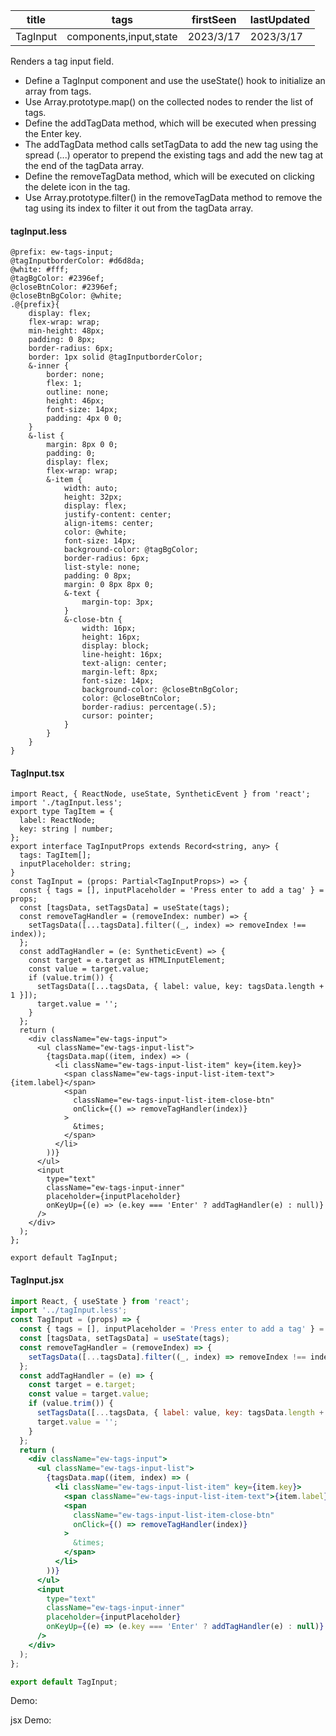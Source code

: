 | title    | tags                   | firstSeen | lastUpdated |
| -------- | ---------------------- | --------- | ----------- |
| TagInput | components,input,state | 2023/3/17 | 2023/3/17   |

Renders a tag input field.

- Define a TagInput component and use the useState() hook to initialize an array from tags.
- Use Array.prototype.map() on the collected nodes to render the list of tags.
- Define the addTagData method, which will be executed when pressing the Enter key.
- The addTagData method calls setTagData to add the new tag using the spread (...) operator to prepend the existing tags and add the new tag at the end of the tagData array.
- Define the removeTagData method, which will be executed on clicking the delete icon in the tag.
- Use Array.prototype.filter() in the removeTagData method to remove the tag using its index to filter it out from the tagData array.

#### tagInput.less

```less
@prefix: ew-tags-input;
@tagInputborderColor: #d6d8da;
@white: #fff;
@tagBgColor: #2396ef;
@closeBtnColor: #2396ef;
@closeBtnBgColor: @white;
.@{prefix}{
    display: flex;
    flex-wrap: wrap;
    min-height: 48px;
    padding: 0 8px;
    border-radius: 6px;
    border: 1px solid @tagInputborderColor;
    &-inner {
        border: none;
        flex: 1;
        outline: none;
        height: 46px;
        font-size: 14px;
        padding: 4px 0 0;
    }
    &-list {
        margin: 8px 0 0;
        padding: 0;
        display: flex;
        flex-wrap: wrap;
        &-item {
            width: auto;
            height: 32px;
            display: flex;
            justify-content: center;
            align-items: center;
            color: @white;
            font-size: 14px;
            background-color: @tagBgColor;
            border-radius: 6px;
            list-style: none;
            padding: 0 8px;
            margin: 0 8px 8px 0;
            &-text {
                margin-top: 3px;
            }
            &-close-btn {
                width: 16px;
                height: 16px;
                display: block;
                line-height: 16px;
                text-align: center;
                margin-left: 8px;
                font-size: 14px;
                background-color: @closeBtnBgColor;
                color: @closeBtnColor;
                border-radius: percentage(.5);
                cursor: pointer;
            }
        }
    }
}
```

#### TagInput.tsx

```tsx | pure
import React, { ReactNode, useState, SyntheticEvent } from 'react';
import './tagInput.less';
export type TagItem = {
  label: ReactNode;
  key: string | number;
};
export interface TagInputProps extends Record<string, any> {
  tags: TagItem[];
  inputPlaceholder: string;
}
const TagInput = (props: Partial<TagInputProps>) => {
  const { tags = [], inputPlaceholder = 'Press enter to add a tag' } = props;
  const [tagsData, setTagsData] = useState(tags);
  const removeTagHandler = (removeIndex: number) => {
    setTagsData([...tagsData].filter((_, index) => removeIndex !== index));
  };
  const addTagHandler = (e: SyntheticEvent) => {
    const target = e.target as HTMLInputElement;
    const value = target.value;
    if (value.trim()) {
      setTagsData([...tagsData, { label: value, key: tagsData.length + 1 }]);
      target.value = '';
    }
  };
  return (
    <div className="ew-tags-input">
      <ul className="ew-tags-input-list">
        {tagsData.map((item, index) => (
          <li className="ew-tags-input-list-item" key={item.key}>
            <span className="ew-tags-input-list-item-text">{item.label}</span>
            <span
              className="ew-tags-input-list-item-close-btn"
              onClick={() => removeTagHandler(index)}
            >
              &times;
            </span>
          </li>
        ))}
      </ul>
      <input
        type="text"
        className="ew-tags-input-inner"
        placeholder={inputPlaceholder}
        onKeyUp={(e) => (e.key === 'Enter' ? addTagHandler(e) : null)}
      />
    </div>
  );
};

export default TagInput;
```

#### TagInput.jsx

```jsx | pure
import React, { useState } from 'react';
import '../tagInput.less';
const TagInput = (props) => {
  const { tags = [], inputPlaceholder = 'Press enter to add a tag' } = props;
  const [tagsData, setTagsData] = useState(tags);
  const removeTagHandler = (removeIndex) => {
    setTagsData([...tagsData].filter((_, index) => removeIndex !== index));
  };
  const addTagHandler = (e) => {
    const target = e.target;
    const value = target.value;
    if (value.trim()) {
      setTagsData([...tagsData, { label: value, key: tagsData.length + 1 }]);
      target.value = '';
    }
  };
  return (
    <div className="ew-tags-input">
      <ul className="ew-tags-input-list">
        {tagsData.map((item, index) => (
          <li className="ew-tags-input-list-item" key={item.key}>
            <span className="ew-tags-input-list-item-text">{item.label}</span>
            <span
              className="ew-tags-input-list-item-close-btn"
              onClick={() => removeTagHandler(index)}
            >
              &times;
            </span>
          </li>
        ))}
      </ul>
      <input
        type="text"
        className="ew-tags-input-inner"
        placeholder={inputPlaceholder}
        onKeyUp={(e) => (e.key === 'Enter' ? addTagHandler(e) : null)}
      />
    </div>
  );
};

export default TagInput;
```

Demo:

<code src="./Demo.tsx" id="tagInputTsxDemo"></code>

jsx Demo:

<code src="./jsx/Demo.jsx" id="tagInputJsxDemo"></code>

